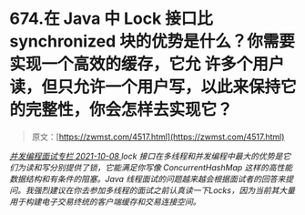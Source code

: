 <!--yml
category: 未分类
date: 0001-01-01 00:00:00
-->

# 674.在 Java 中 Lock 接口比 synchronized 块的优势是什么？你需要实现一个高效的缓存，它允 许多个用户读，但只允许一个用户写，以此来保持它的完整性，你会怎样去实现它？

> 原文：[https://zwmst.com/4517.html](https://zwmst.com/4517.html)

   [ *并发编程面试专栏* ](https://zwmst.com/%e5%b9%b6%e5%8f%91%e7%bc%96%e7%a8%8b%e9%9d%a2%e8%af%95%e4%b8%93%e6%a0%8f)*[ <time datetime="2021-10-08T23:24:36+08:00"> 2021-10-08 </time> ](https://zwmst.com/4517.html)  lock 接口在多线程和并发编程中最大的优势是它们为读和写分别提供了锁，它能满足你写像 ConcurrentHashMap 这样的高性能数据结构和有条件的阻塞。Java 线程面试的问题越来越会根据面试者的回答来提问。我强烈建议在你去参加多线程的面试之前认真读一下Locks，因为当前其大量用于构建电子交易终统的客户端缓存和交易连接空间。*